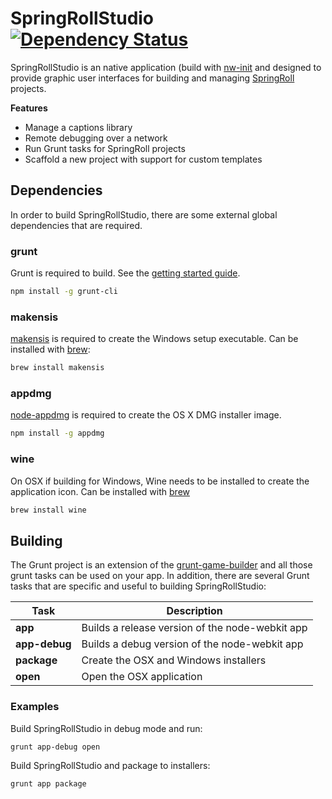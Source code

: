 SpringRollStudio [![Dependency Status](https://david-dm.org/SpringRoll/SpringRollStudio.svg)](https://david-dm.org/SpringRoll/SpringRollStudio)
============

SpringRollStudio is an native application (build with [nw-init](https://github.com/CloudKidStudio/nw-init) and designed to provide graphic user interfaces for building and managing [SpringRoll](https://github.com/SpringRoll/SpringRoll) projects.

**Features**
* Manage a captions library
* Remote debugging over a network
* Run Grunt tasks for SpringRoll projects
* Scaffold a new project with support for custom templates

## Dependencies

In order to build SpringRollStudio, there are some external global dependencies that are required.

### grunt

Grunt is required to build. See the [getting started guide](http://gruntjs.com/getting-started).

```bash
npm install -g grunt-cli
```

### makensis

[makensis](http://nsis.sourceforge.net/Main_Page) is required to create the Windows setup executable. Can be installed with [brew](http://brew.sh/):

```bash
brew install makensis
```

### appdmg

[node-appdmg](https://github.com/LinusU/node-appdmg) is required to create the OS X DMG installer image.

```bash
npm install -g appdmg
```

### wine 

On OSX if building for Windows, Wine needs to be installed to create the application icon. Can be installed with [brew](http://brew.sh/)

```bash
brew install wine
```

## Building

The Grunt project is an extension of the [grunt-game-builder](https://github.com/CloudKidStudio/grunt-game-builder) and all those grunt tasks can be used on your app. In addition, there are several Grunt tasks that are specific and useful to building SpringRollStudio:

Task | Description
---|---
**app** | Builds a release version of the node-webkit app
**app-debug** | Builds a debug version of the node-webkit app
**package** | Create the OSX and Windows installers
**open** | Open the OSX application

### Examples

Build SpringRollStudio in debug mode and run:

```bash
grunt app-debug open
```

Build SpringRollStudio and package to installers:

```bash
grunt app package
```
